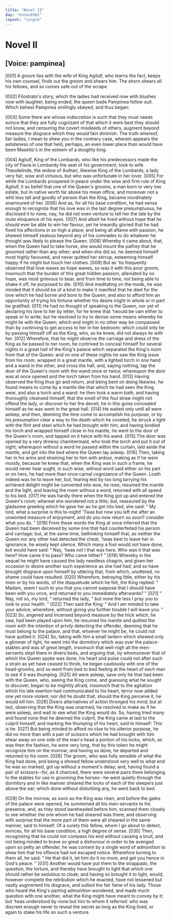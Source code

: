 ```yaml
---
title: "Novel II"
day: "ennov0302"
layout: "single"
---
```

<div id="nov0302" type="novella" who="pampinea">
 <h1>
  Novel II
 </h1>
 <p>
  <h2>
   [Voice: pampinea]
  </h2>
 </p>
 <argument>
  <p>
   <a name="p03020001">
    [001]
   </a>
   A groom lies with the wife of King Agilulf, who learns
 the fact, keeps his own counsel, finds out the groom
 and shears him. The shorn shears all his fellows,
 and so comes safe out of the scrape.
  </p>
 </argument>
 <div3 type="commentary" who="author">
  <p>
   <a name="p03020002">
    [002]
   </a>
   Filostrato's
   story, which the ladies had received now with
	blushes now with laughter, being ended, the queen bade Pampinea
	follow suit. Which behest Pampinea smilingly obeyed, and thus
	began:
  </p>
 </div3>
 <div3 type="commentary" who="pampinea">
  <p>
   <a name="p03020003">
    [003]
   </a>
   Some there are whose indiscretion is such that they must needs
	evince that they are fully cognizant of that which it were best
	they should not know, and censuring the covert misdeeds of others,
	augment beyond measure the disgrace which they would fain diminish.
	The truth whereof, fair ladies, I mean to shew you in the contrary
	case, wherein appears the astuteness of one that held, perhaps, an even
	lower place than would have been Masetto's in the esteem of a
	doughty king.
  </p>
 </div3>
 <p>
  <a name="p03020004">
   [004]
  </a>
  Agilulf, King of the Lombards, who like his predecessors made
 the city of Pavia in Lombardy the seat of his government, took
 to wife Theodelinde, the widow of Authari, likewise King of the
 Lombards, a lady very fair, wise and virtuous, but who was
      unfortunate in her lover.
  <a name="p03020005">
   [005]
  </a>
  For while the Lombards prospered in
 peace under the wise and firm rule of King Agilulf, it so befell
 that one of the Queen's grooms, a man born to very low estate,
 but in native worth far above his mean office, and moreover not
 a whit less tall and goodly of person than the King, became
 inordinately enamoured of her.
  <a name="p03020006">
   [006]
  </a>
  And as, for all his base condition,
 he had sense enough to recognize that his love was in the last
  degree presumptuous, he disclosed it to none, nay, he did not even
 venture to tell her the tale by the mute eloquence of his eyes.
  <a name="p03020007">
   [007]
  </a>
  And albeit he lived without hope that he should ever be able to
 win her favour, yet he inwardly gloried that he had fixed his
 affections in so high a place; and being all aflame with passion,
 he shewed himself zealous beyond any of his comrades to do whatever
 he thought was likely to please the Queen.
  <a name="p03020008">
   [008]
  </a>
  Whereby it came
 about, that, when the Queen had to take horse, she would mount
 the palfrey that he groomed rather than any other; and when she
 did so, he deemed himself most highly favoured, and never quitted
 her stirrup, esteeming himself happy if he might but touch her
 clothes.
  <a name="p03020009">
   [009]
  </a>
  But as 'tis frequently observed that love waxes as hope
 wanes, so was it with this poor groom, insomuch that the burden
 of this great hidden passion, alleviated by no hope, was most grievous
 to bear, and from time to time, not being able to shake it off, he
 purposed to die.
  <a name="p03020010">
   [010]
  </a>
  And meditating on the mode, he was minded
 that it should be of a kind to make it manifest that he died for the
 love which he had borne and bore to the Queen, and also to afford
 him an opportunity of trying his fortune whether his desire might
 in whole or in part be gratified.
  <a name="p03020011">
   [011]
  </a>
  He had no thought of speaking
 to the Queen, nor yet of declaring his love to her by letter, for he
 knew that 'twould be vain either to speak or to write; but he
 resolved to try to devise some means whereby he might lie with
 the Queen; which end might in no other way be compassed than
 by contriving to get access to her in her bedroom; which could
 only be by passing himself off as the King, who, as he knew, did
 not always lie with her.
  <a name="p03020012">
   [012]
  </a>
  Wherefore, that he might observe the
 carriage and dress of the King as he passed to her room, he contrived
 to conceal himself for several nights in a great hall of the
 King's palace which separated the King's room from that of the
 Queen: and on one of these nights he saw the King issue from
 his room, wrapped in a great mantle, with a lighted torch in one
 hand and a wand in the other, and cross the hall, and, saying
 nothing, tap the door of the Queen's room with the wand once
 or twice; whereupon the door was at once opened and the torch
 taken from his hand.
  <a name="p03020013">
   [013]
  </a>
  Having observed the King thus go and
 return, and being bent on doing likewise, he found means to come
 by a mantle like that which he had seen the King wear, and also
  a torch and a wand: he then took a warm bath, and having
 thoroughly cleansed himself, that the smell of the foul straw might
 not offend the lady, or discover to her the deceit, he in this guise
 concealed himself as he was wont in the great hall.
  <a name="p03020014">
   [014]
  </a>
  He waited
 only until all were asleep, and then, deeming the time come to
 accomplish his purpose, or by his presumption clear a way to the death
 which he coveted, he struck a light with the flint and steel which he
 had brought with him; and having kindled his torch and wrapped
 himself close in his mantle, he went to the door of the Queen's
 room, and tapped on it twice with his wand.
  <a name="p03020015">
   [015]
  </a>
  The door was opened
 by a very drowsy chambermaid, who took the torch and put it out
 of sight; whereupon without a word he passed within the curtain,
 laid aside the mantle, and got into the bed where the Queen lay
 asleep.
  <a name="p03020016">
   [016]
  </a>
  Then, taking her in his arms and straining her to him
 with ardour, making as if he were moody, because he knew that,
 when the King was in such a frame, he would never hear aught,
 in such wise, without word said either on his part or on hers,
 he had more than once carnal cognizance of the Queen. Loath
 indeed was he to leave her, but, fearing lest by too long tarrying
 his achieved delight might be converted into woe, he rose, resumed
 the mantle and the light, and leaving the room without a word,
 returned with all speed to his bed.
  <a name="p03020017">
   [017]
  </a>
  He was hardly there when the
 King got up and entered the Queen's room; whereat she wondered
 not a little; but, reassured by the gladsome greeting which he gave
 her as he got into bed, she said:
  <q direct="unspecified">
   My lord, what a surprise is this
 to-night! 'Twas but now you left me after an unwonted measure
 of enjoyment, and do you now return so soon? consider what you
 do.
  </q>
  <a name="p03020018">
   [018]
  </a>
  From these words the King at once inferred that the Queen
 had been deceived by some one that had counterfeited his person
 and carriage; but, at the same time, bethinking himself that, as
 neither the Queen nor any other had detected the cheat, 'twas
 best to leave her in ignorance, he wisely kept silence. Which
 many a fool would not have done, but would have said:
  <q direct="unspecified">
   Nay,
 'twas not I that was here. Who was it that was here? How
 came it to pass? Who came hither?
  </q>
  <a name="p03020019">
   [019]
  </a>
  Whereby in the sequel
 he might have caused the lady needless chagrin, and given her
 occasion to desire another such experience as she had had; and
 so have brought disgrace upon himself by uttering that, from which,
  unuttered, no shame could have resulted.
  <a name="p03020020">
   [020]
  </a>
  Wherefore, betraying
 little, either by his mien or by his words, of the disquietude which
 he felt, the King replied:
  <q direct="unspecified">
   Madam, seem I such to you that you
 cannot suppose that I should have been with you once, and returned
 to you immediately afterwards?
  </q>
  <a name="p03020021">
   [021]
  </a>
  <q direct="unspecified">
   Nay, not so, my lord,
  </q>
  returned
 the lady,
  <q direct="unspecified">
   but none the less I pray you to look to your health.
  </q>
  <a name="p03020022">
   [022]
  </a>
  Then said the King:
  <q direct="unspecified">
   And I am minded to take your advice;
 wherefore, without giving you further trouble I will leave you.
  </q>
  <a name="p03020023">
   [023]
  </a>
  So, angered and incensed beyond measure by the trick which, he
 saw, had been played upon him, he resumed his mantle and quitted
 the room with the intention of privily detecting the offender,
 deeming that he must belong to the palace, and that, whoever he
 might be, he could not have quitted it.
  <a name="p03020024">
   [024]
  </a>
  So, taking with him a
 small lantern which shewed only a glimmer of light, he went into
 the dormitory which was over the palace-stables and was of great
 length, insomuch that well-nigh all the men-servants slept there
 in divers beds, and arguing that, by whomsoever that of which the
 Queen spoke was done, his heart and pulse could not after such
 a strain as yet have ceased to throb, he began cautiously with one
 of the head-grooms, and so went from bed to bed feeling at the
 heart of each man to see if it was thumping.
  <a name="p03020025">
   [025]
  </a>
  All were asleep,
 save only he that had been with the Queen, who, seeing the King
 come, and guessing what he sought to discover, began to be mightily
 afraid, insomuch that to the agitation which his late exertion had
 communicated to his heart, terror now added one yet more violent;
 nor did he doubt that, should the King perceive it, he would kill
 him.
  <a name="p03020026">
   [026]
  </a>
  Divers alternatives of action thronged his mind; but at last,
 observing that the King was unarmed, he resolved to make as if
 he were asleep, and wait to see what the King would do. So,
 having tried many and found none that he deemed the culprit, the
 King came at last to the culprit himself, and marking the thumping
 of his heart, said to himself: This is he.
  <a name="p03020027">
   [027]
  </a>
  But being minded to afford
 no clue to his ulterior purpose, he did no more than with a pair of
 scissors which he had brought with him shear away on one side
 of the man's head a portion of his locks, which, as was then the
 fashion, he wore very long, that by this token he might recognize
 him on the morrow; and having so done, he departed and returned
 to his room.
  <a name="p03020028">
   [028]
  </a>
  The groom, who was fully sensible of what the King
  had done, and being a shrewd fellow understood very well to what
 end he was so marked, got up without a moment's delay; and,
 having found a pair of scissors--for, as it chanced, there were several
 pairs there belonging to the stables for use in grooming the horses--he
 went quietly through the dormitory and in like manner sheared
 the locks of each of the sleepers just above the ear; which done
 without disturbing any, he went back to bed.
 </p>
 <p>
  <a name="p03020029">
   [029]
  </a>
  On the morrow, as soon as the King was risen, and before the
 gates of the palace were opened, he summoned all his men-servants to
 his presence, and, as they stood bareheaded before him, scanned them
 closely to see whether the one whom he had sheared was there; and
 observing with surprise that the more part of them were all sheared
 in the same manner, said to himself: Of a surety this fellow, whom
 I go about to detect, evinces, for all his base condition, a high degree
 of sense.
  <a name="p03020030">
   [030]
  </a>
  Then, recognising that he could not compass his end
 without causing a bruit, and not being minded to brave so great a
 dishonour in order to be avenged upon so petty an offender, he was
 content by a single word of admonition to shew him that his offence
 had not escaped notice. Wherefore turning to them all, he said:
  <q direct="unspecified">
   He that did it, let him do it no more, and get you hence in God's
 peace.
  </q>
  <a name="p03020031">
   [031]
  </a>
  Another would have put them to the strappado, the question,
 the torture, and thereby have brought to light that which one should
 rather be sedulous to cloak; and having so brought it to light, would,
 however complete the retribution which he exacted, have not
 lessened but vastly augmented his disgrace, and sullied the fair fame
 of his lady. Those who heard the King's parting admonition
 wondered, and made much question with one another, what the
 King might have meant to convey by it; but 'twas understood by
 none but him to whom it referred: who was discreet enough never to
 reveal the secret as long as the King lived, or again to stake his life
 on such a venture.
 </p>
</div>